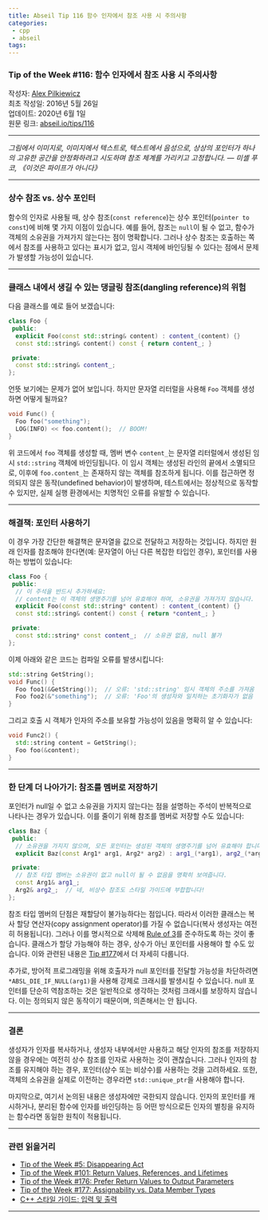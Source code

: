 ```yaml
---
title: Abseil Tip 116 함수 인자에서 참조 사용 시 주의사항
categories:
 - cpp
 - abseil
tags:
---
```



### Tip of the Week #116: 함수 인자에서 참조 사용 시 주의사항

작성자: [Alex Pilkiewicz](mailto:pilki@google.com)  
최초 작성일: 2016년 5월 26일  
업데이트: 2020년 6월 1일  
원문 링크: [abseil.io/tips/116](https://abseil.io/tips/116)

---

*그림에서 이미지로, 이미지에서 텍스트로, 텍스트에서 음성으로, 상상의 포인터가 하나의 고유한 공간을 안정화하려고 시도하며 참조 체계를 가리키고 고정합니다. — 미셸 푸코, 《이것은 파이프가 아니다》*

---

### 상수 참조 vs. 상수 포인터

함수의 인자로 사용될 때, 상수 참조(`const reference`)는 상수 포인터(`pointer to const`)에 비해 몇 가지 이점이 있습니다. 예를 들어, 참조는 `null`이 될 수 없고, 함수가 객체의 소유권을 가져가지 않는다는 점이 명확합니다. 그러나 상수 참조는 호출하는 쪽에서 참조를 사용하고 있다는 표시가 없고, 임시 객체에 바인딩될 수 있다는 점에서 문제가 발생할 가능성이 있습니다.

---

### 클래스 내에서 생길 수 있는 댕글링 참조(dangling reference)의 위험

다음 클래스를 예로 들어 보겠습니다:

```cpp
class Foo {
 public:
  explicit Foo(const std::string& content) : content_(content) {}
  const std::string& content() const { return content_; }

 private:
  const std::string& content_;
};
```

언뜻 보기에는 문제가 없어 보입니다. 하지만 문자열 리터럴을 사용해 `Foo` 객체를 생성하면 어떻게 될까요?

```cpp
void Func() {
  Foo foo("something");
  LOG(INFO) << foo.content();  // BOOM!
}
```

위 코드에서 `foo` 객체를 생성할 때, 멤버 변수 `content_`는 문자열 리터럴에서 생성된 임시 `std::string` 객체에 바인딩됩니다. 이 임시 객체는 생성된 라인의 끝에서 소멸되므로, 이후에 `foo.content_`는 존재하지 않는 객체를 참조하게 됩니다. 이를 접근하면 정의되지 않은 동작(undefined behavior)이 발생하며, 테스트에서는 정상적으로 동작할 수 있지만, 실제 실행 환경에서는 치명적인 오류를 유발할 수 있습니다.

---

### 해결책: 포인터 사용하기

이 경우 가장 간단한 해결책은 문자열을 값으로 전달하고 저장하는 것입니다. 하지만 원래 인자를 참조해야 한다면(예: 문자열이 아닌 다른 복잡한 타입인 경우), 포인터를 사용하는 방법이 있습니다:

```cpp
class Foo {
 public:
  // 이 주석을 반드시 추가하세요:
  // content는 이 객체의 생명주기를 넘어 유효해야 하며, 소유권을 가져가지 않습니다.
  explicit Foo(const std::string* content) : content_(content) {}
  const std::string& content() const { return *content_; }

 private:
  const std::string* const content_;  // 소유권 없음, null 불가
};
```

이제 아래와 같은 코드는 컴파일 오류를 발생시킵니다:

```cpp
std::string GetString();
void Func() {
  Foo foo1(&GetString());  // 오류: 'std::string' 임시 객체의 주소를 가져옴
  Foo foo2(&"something");  // 오류: 'Foo'의 생성자와 일치하는 초기화자가 없음
}
```

그리고 호출 시 객체가 인자의 주소를 보유할 가능성이 있음을 명확히 알 수 있습니다:

```cpp
void Func2() {
  std::string content = GetString();
  Foo foo(&content);
}
```

---

### 한 단계 더 나아가기: 참조를 멤버로 저장하기

포인터가 null일 수 없고 소유권을 가지지 않는다는 점을 설명하는 주석이 반복적으로 나타나는 경우가 있습니다. 이를 줄이기 위해 참조를 멤버로 저장할 수도 있습니다:

```cpp
class Baz {
 public:
  // 소유권을 가지지 않으며, 모든 포인터는 생성된 객체의 생명주기를 넘어 유효해야 합니다.
  explicit Baz(const Arg1* arg1, Arg2* arg2) : arg1_(*arg1), arg2_(*arg2) {}

 private:
  // 참조 타입 멤버는 소유권이 없고 null이 될 수 없음을 명확히 보여줍니다.
  const Arg1& arg1_;
  Arg2& arg2_;  // 네, 비상수 참조도 스타일 가이드에 부합합니다!
};
```

참조 타입 멤버의 단점은 재할당이 불가능하다는 점입니다. 따라서 이러한 클래스는 복사 할당 연산자(copy assignment operator)를 가질 수 없습니다(복사 생성자는 여전히 허용됩니다). 그러나 이를 명시적으로 삭제해 [Rule of 3](https://en.wikipedia.org/wiki/Rule_of_three_\(C%2B%2B_programming\))를 준수하도록 하는 것이 좋습니다. 클래스가 할당 가능해야 하는 경우, 상수가 아닌 포인터를 사용해야 할 수도 있습니다. 이와 관련된 내용은 [Tip #177](/tips/177)에서 더 자세히 다룹니다.

추가로, 방어적 프로그래밍을 위해 호출자가 null 포인터를 전달할 가능성을 차단하려면 `*ABSL_DIE_IF_NULL(arg1)`을 사용해 강제로 크래시를 발생시킬 수 있습니다. null 포인터를 단순히 역참조하는 것은 일반적으로 생각하는 것처럼 크래시를 보장하지 않습니다. 이는 정의되지 않은 동작이기 때문이며, 의존해서는 안 됩니다.

---

### 결론

생성자가 인자를 복사하거나, 생성자 내부에서만 사용하고 해당 인자의 참조를 저장하지 않을 경우에는 여전히 상수 참조를 인자로 사용하는 것이 괜찮습니다. 그러나 인자의 참조를 유지해야 하는 경우, 포인터(상수 또는 비상수)를 사용하는 것을 고려하세요. 또한, 객체의 소유권을 실제로 이전하는 경우라면 `std::unique_ptr`을 사용해야 합니다.

마지막으로, 여기서 논의된 내용은 생성자에만 국한되지 않습니다. 인자의 포인터를 캐시하거나, 분리된 함수에 인자를 바인딩하는 등 어떤 방식으로든 인자의 별칭을 유지하는 함수라면 동일한 원칙이 적용됩니다.

---

### 관련 읽을거리

- [Tip of the Week #5: Disappearing Act](/tips/5)
- [Tip of the Week #101: Return Values, References, and Lifetimes](/tips/101)
- [Tip of the Week #176: Prefer Return Values to Output Parameters](/tips/176)
- [Tip of the Week #177: Assignability vs. Data Member Types](/tips/177)
- [C++ 스타일 가이드: 입력 및 출력](https://google.github.io/styleguide/cppguide.html#Inputs_and_Outputs)

---